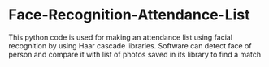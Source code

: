 # Face-Recognition-Attendance-List
This python code is used for making an attendance list using facial recognition by using Haar cascade libraries. Software can detect face of person and compare it with list of photos saved in its library to find a match 
